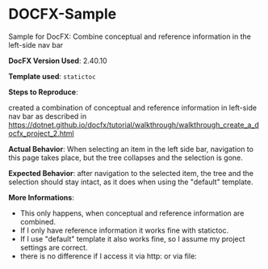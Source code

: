 # DOCFX-Sample
Sample for DocFX: Combine conceptual and reference information in the left-side nav bar

**DocFX Version Used**: 2.40.10

**Template used**: `statictoc` 

**Steps to Reproduce**:

created a combination of conceptual and reference information in left-side nav bar as described in 
https://dotnet.github.io/docfx/tutorial/walkthrough/walkthrough_create_a_docfx_project_2.html

**Actual Behavior**:
When selecting an item in the left side bar, navigation to this page takes place, but the tree collapses and the selection is gone.

**Expected Behavior**:
after navigation to the selected item, the tree and the selection should stay intact,
as it does when using the "default" template.

**More Informations**:
- This only  happens, when conceptual and reference information are combined.
- If I only have reference information it works fine with statictoc. 
- If I use "default" template it also works fine, so I assume my project settings are correct.
- there is no difference if I access it via http: or via file:
